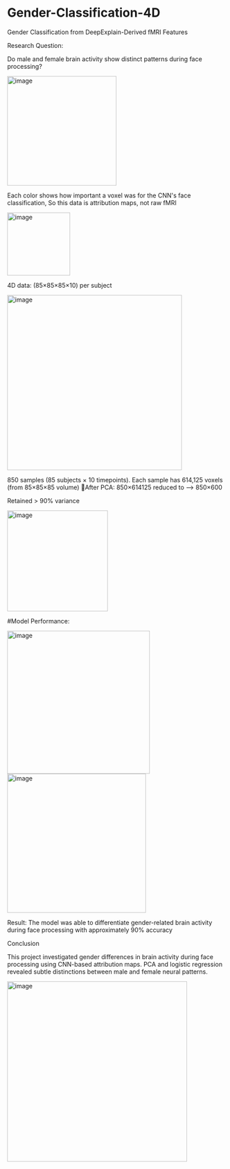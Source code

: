 # Gender-Classification-4D
Gender Classification from DeepExplain-Derived fMRI Features

Research Question:

Do male and female brain activity show distinct patterns during face processing?



<img width="252" alt="image" src="https://github.com/user-attachments/assets/a9f80fdd-2fbb-4af8-b151-55cabe3f3c8f" />


Each color shows how important a voxel was for the CNN's face classification, So this data is attribution maps, not raw fMRI


<img width="145" alt="image" src="https://github.com/user-attachments/assets/7a18acfa-88ff-4bb2-8f6e-14371c6d70c2" />


4D data: (85×85×85×10) per subject




<img width="403" alt="image" src="https://github.com/user-attachments/assets/d6ced543-3db0-4ebc-8368-7540cf92584f" />


850 samples (85 subjects × 10 timepoints). Each sample has 614,125 voxels (from 85×85×85 volume) After PCA: 850×614125 reduced to --> 850×600

Retained > 90% variance

<img width="232" alt="image" src="https://github.com/user-attachments/assets/fd6f4c94-e699-4034-a0d6-15e54dfa01ba" />


#Model Performance:

<img width="329" alt="image" src="https://github.com/user-attachments/assets/3bd6059e-8053-4efa-a96c-665fe8eaa573" />


<img width="320" alt="image" src="https://github.com/user-attachments/assets/717a8b9d-b90e-41ad-951d-227d01da6f17" />


Result: The model was able to differentiate gender-related brain activity during face processing with approximately 90% accuracy

Conclusion

This project investigated gender differences in brain activity during face processing using CNN-based attribution maps. PCA and logistic regression revealed subtle distinctions between male and female neural patterns.

<img width="415" alt="image" src="https://github.com/user-attachments/assets/5d3a4ca0-59ab-4933-a9a0-1bf1265de232" />






